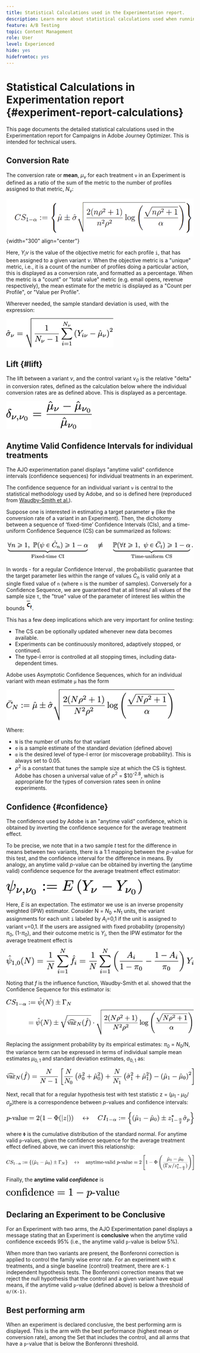 ```yaml
---
title: Statistical Calculations used in the Experimentation report.
description: Learn more about statistical calculations used when running experiment reports
feature: A/B Testing
topic: Content Management
role: User
level: Experienced
hide: yes
hidefromtoc: yes
---
```

# Statistical Calculations in Experimentation report {#experiment-report-calculations}

This page documents the detailed statistical calculations used in the Experimentation report for Campaigns in Adobe Journey Optimizer. This is intended for technical users.

## Conversion Rate

The conversion rate or **mean**, $μ_ν$ for each treatment `ν` in an Experiment is defined as a ratio of the sum of the metric to the number of profiles assigned to that metric, $N_ν$:

![](assets/statistical_1.png){width="300" align="center"}

Here, $Y_iν$ is the value of the objective metric for each profile `i`, that has been assigned to a given variant *ν*. When the objective metric is a "unique" metric, i.e., it is a count of the number of profiles doing a particular action, this is displayed as a conversion rate, and formatted as a percentage. When the metric is a "count" or "total value" metric (e.g. email opens, revenue respectively), the mean estimate for the metric is displayed as a "Count per Profile", or "Value per Profile". 

Wherever needed, the sample standard deviation is used, with the expression:

![](assets/statistical_2.png)

## Lift {#lift}

The lift between a variant  *ν*, and the control variant  *ν<sub>0</sub>* is the relative "delta" in conversion rates, defined as the calculation below where the individual conversion rates are as defined above. This is displayed as a percentage. 

![](assets/statistical_3.png)


## Anytime Valid Confidence Intervals for individual treatments

The AJO experimentation panel displays "anytime valid" confidence intervals (confidence sequences) for individual treatments in an experiment. 

The confidence sequence for an individual variant `ν` is central to the statistical methodology used by Adobe, and so is defined here (reproduced from [Waudby-Smith et al.](
https://doi.org/10.48550/arXiv.2103.06476)). 

Suppose one is interested in estimating a target parameter `ψ` (like the conversion rate of a variant in an Experiment). Then, the dichotomy between a sequence of ‘fixed-time’ Confidence Intervals (CIs), and a time-uniform Confidence Sequence (CS) can be summarized as follows: 

![](assets/statistical_4.png)

In words - for a regular Confidence Interval , the probabilistic guarantee that the target parameter lies within the range of values $Ċ_n$ is valid only at a single fixed value of `n` (where `n` is the number of samples). Conversely for a Confidence Sequence, we are guaranteed that at all times/ all values of the sample size `t`, the "true" value of the parameter of interest lies within the bounds ![](assets/statistical_13.png).

This has a few deep implications which are very important for online testing:

* The CS can be optionally updated whenever new data becomes available.
* Experiments can be continuously monitored, adaptively stopped, or continued.
* The type-I error is controlled at all stopping times, including data-dependent times.

Adobe uses Asymptotic Confidence Sequences, which for an individual variant with mean estimate `μ` has the form

![](assets/statistical_5.png)

Where:

* `N` is the number of units for that variant
* `σ` is a sample estimate of the standard deviation (defined above)
* `α` is the desired level of type-I error (or miscoverage probability). This is always set to 0.05. 
* $ρ^2$ is a constant that tunes the sample size at which the CS is tightest. Adobe has chosen a universal value of $ρ^2$ = $10<sup>-2.8</sup>, which is appropriate for the types of conversion rates seen in online experiments. 

## Confidence {#confidence}

The confidence used by Adobe is an "anytime valid" confidence, which is obtained by inverting the confidence sequence for the average treatment effect. 

To be precise, we note that in a two sample *t* test for the difference in means between two variants, there is a 1:1 mapping between the *p*-value for this test, and the confidence interval for the difference in means. By analogy, an anytime valid *p*-value can be obtained by inverting the (anytime valid) confidence sequence for the average treatment effect estimator:

![](assets/statistical_6.png)

Here, *E* is an expectation. The estimator we use is an inverse propensity weighted (IPW) estimator. Consider N = $N_0$ +$N_1$ units, the variant assignments for each unit `i` labeled by $A_i$=0,1 if the unit is assigned to variant `ν`=0,1. If the users are assigned with fixed probability (propensity) $π_0$, (1-$π_0$), and their outcome metric is $Y_i$, then the IPW estimator for the average treatment effect is 

![](assets/statistical_7.png)

Noting that *f* is the influence function, Waudby-Smith et al. showed that the Confidence Sequence for this estimator is:

![](assets/statistical_8.png)

Replacing the assignment probability by its empirical estimates: $π_0$ = $N_0$/N, the variance term can be expressed in terms of individual sample mean estimates $μ_{0,1}$ and standard deviation estimates, $σ_{0,1}$ as:

![](assets/statistical_9.png)

Next, recall that for a regular hypothesis test with test statistic z =  ($μ_1$ - $μ_0$/ $σ_p$)there is a correspondence between $p$-values and confidence intervals:

![](assets/statistical_10.png)

where `Φ` is the cumulative distribution of the standard normal. For anytime valid `p`-values, given the confidence sequence for the average treatment effect defined above, we can invert this relationship:

![](assets/statistical_11.png)

Finally, the **anytime valid *confidence*** is 

![](assets/statistical_12.png)

## Declaring an Experiment to be Conclusive

For an Experiment with two arms, the AJO Experimentation panel displays a message stating that an Experiment is **conclusive** when the anytime valid confidence exceeds 95% (i.e., the anytime valid `p`-value is below 5%). 

When more than two variants are present, the Bonferonni correction is applied to control the family wise error rate. For an experiment with `K` treatments, and a single baseline (control) treatment, there are `K-1` independent hypothesis tests. The Bonferonni correction means that we reject the null hypothesis that the control and a given variant have equal means, if the anytime valid `p`-value (defined above) is below a threshold of `α/(K-1)`. 


## Best performing arm

When an experiment is declared conclusive, the best performing arm is displayed. This is the arm with the best performance (highest mean or conversion rate), among the Set that includes the control, and all arms that have a `p`-value that is below the Bonferonni threshold.